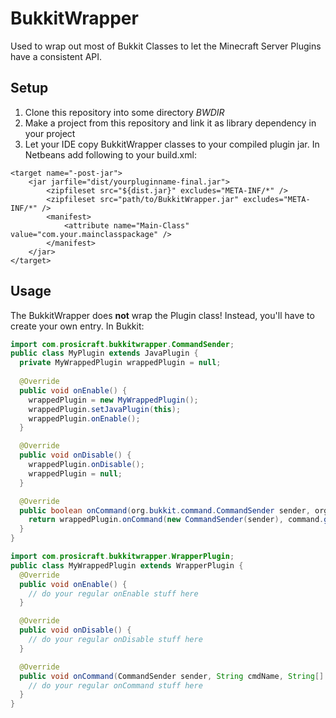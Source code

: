 # BukkitWrapper #

Used to wrap out most of Bukkit Classes to let the Minecraft Server Plugins have a consistent API.

## Setup ##

1. Clone this repository into some directory *BWDIR*
2. Make a project from this repository and link it as library dependency in your project
3. Let your IDE copy BukkitWrapper classes to your compiled plugin jar. In Netbeans add following to your build.xml:
```
<target name="-post-jar">
	<jar jarfile="dist/yourpluginname-final.jar">
		<zipfileset src="${dist.jar}" excludes="META-INF/*" />
		<zipfileset src="path/to/BukkitWrapper.jar" excludes="META-INF/*" />
		<manifest>
			<attribute name="Main-Class" value="com.your.mainclasspackage" />
		</manifest>
	</jar>
</target>
```

## Usage ##

The BukkitWrapper does **not** wrap the Plugin class! Instead, you'll have to create your own entry. In Bukkit:
```Java
import com.prosicraft.bukkitwrapper.CommandSender;
public class MyPlugin extends JavaPlugin {
  private MyWrappedPlugin wrappedPlugin = null;
  
  @Override
  public void onEnable() {
    wrappedPlugin = new MyWrappedPlugin();
    wrappedPlugin.setJavaPlugin(this);
    wrappedPlugin.onEnable();
  }

  @Override
  public void onDisable() {
    wrappedPlugin.onDisable();
    wrappedPlugin = null;
  }

  @Override
  public boolean onCommand(org.bukkit.command.CommandSender sender, org.bukkit.command.Command command, String label, String[] args) {
    return wrappedPlugin.onCommand(new CommandSender(sender), command.getName(), args);
  }
}

import com.prosicraft.bukkitwrapper.WrapperPlugin;
public class MyWrappedPlugin extends WrapperPlugin {
  @Override
  public void onEnable() {
    // do your regular onEnable stuff here
  }

  @Override
  public void onDisable() {
    // do your regular onDisable stuff here
  }

  @Override
  public void onCommand(CommandSender sender, String cmdName, String[] args) {
    // do your regular onCommand stuff here 
  }
}
```
